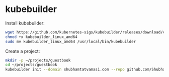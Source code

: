 # kubebuilder

Install kubebuilder:
```bash
wget https://github.com/kubernetes-sigs/kubebuilder/releases/download/v3.5.0/kubebuilder_linux_amd64
chmod +x kubebuilder_linux_amd64
sudo mv kubebuilder_linux_amd64 /usr/local/bin/kubebuilder
```

Create a project:
```bash
mkdir -p ~/projects/guestbook
cd ~/projects/guestbook
kubebuilder init --domain shubhamtatvamasi.com --repo github.com/ShubhamTatvamasi/guestbook
```
